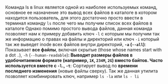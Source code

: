 Команда ls в linux является одной из наиболее используемых команд, основное ее назначение это вывод всех файлов в каталоге в котором находится пользователь, для этого достаточно просто ввести в терминал команду `ls` после чего мы получим список всех файлов в каталоге
Однако помимо простого вывода файлов, данная команда позволяет нам к примеру добавить ключ `-l` с которым мы получим так же информацию о правах на файлы и директорий или ключ `-i` который так же выведет inode  всех файлов внутри директорий, **`-a` (`--all`)**: Показывает **все файлы**, включая скрытые (those whose names start with a dot `.`), `-h` (`--human-readable`)**: Выводит размеры файлов в удобочитаемом формате (например, `1K`, `234M`, `2G`) вместо байтов. Часто используется вместе с `-l`., `-t`**: Сортирует вывод по **времени последнего изменения** (новые файлы сверху).
Так же данная утилита позволяет комбинировать ключ, например `ls -la` или `ls - li` 
